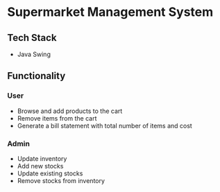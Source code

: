 # Supermarket Management System

## Tech Stack
- Java Swing

## Functionality

### User
- Browse and add products to the cart
- Remove items from the cart
- Generate a bill statement with total number of items and cost

### Admin
- Update inventory
- Add new stocks
- Update existing stocks
- Remove stocks from inventory
